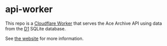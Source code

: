 # api-worker

This repo is a [Cloudflare Worker](https://developers.cloudflare.com/workers/)
that serves the Ace Archive API using data from the
[D1](https://developers.cloudflare.com/d1) SQLite database.

See [the website](https://acearchive.lgbt/docs/contributing/api/) for more
information.
